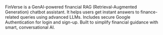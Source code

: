 FinVerse is a GenAI-powered financial RAG (Retrieval-Augmented Generation) chatbot assistant.
It helps users get instant answers to finance-related queries using advanced LLMs.
Includes secure Google Authentication for login and sign-up.
Built to simplify financial guidance with smart, conversational AI.
